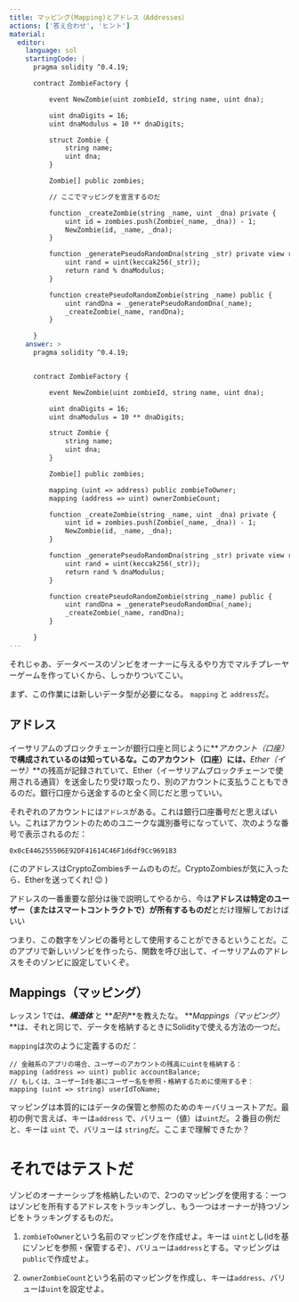 ```yaml
---
title: マッピング(Mapping)とアドレス（Addresses）
actions: ['答え合わせ', 'ヒント']
material:
  editor:
    language: sol
    startingCode: |
      pragma solidity ^0.4.19;

      contract ZombieFactory {

          event NewZombie(uint zombieId, string name, uint dna);

          uint dnaDigits = 16;
          uint dnaModulus = 10 ** dnaDigits;

          struct Zombie {
              string name;
              uint dna;
          }

          Zombie[] public zombies;

          // ここでマッピングを宣言するのだ

          function _createZombie(string _name, uint _dna) private {
              uint id = zombies.push(Zombie(_name, _dna)) - 1;
              NewZombie(id, _name, _dna);
          } 

          function _generatePseudoRandomDna(string _str) private view returns (uint) {
              uint rand = uint(keccak256(_str));
              return rand % dnaModulus;
          }

          function createPseudoRandomZombie(string _name) public {
              uint randDna = _generatePseudoRandomDna(_name);
              _createZombie(_name, randDna);
          }

      }
    answer: >
      pragma solidity ^0.4.19;


      contract ZombieFactory {

          event NewZombie(uint zombieId, string name, uint dna);

          uint dnaDigits = 16;
          uint dnaModulus = 10 ** dnaDigits;

          struct Zombie {
              string name;
              uint dna;
          }

          Zombie[] public zombies;

          mapping (uint => address) public zombieToOwner;
          mapping (address => uint) ownerZombieCount;

          function _createZombie(string _name, uint _dna) private {
              uint id = zombies.push(Zombie(_name, _dna)) - 1;
              NewZombie(id, _name, _dna);
          } 

          function _generatePseudoRandomDna(string _str) private view returns (uint) {
              uint rand = uint(keccak256(_str));
              return rand % dnaModulus;
          }

          function createPseudoRandomZombie(string _name) public {
              uint randDna = _generatePseudoRandomDna(_name);
              _createZombie(_name, randDna);
          }

      }
---
```


それじゃあ、データベースのゾンビをオーナーに与えるやり方でマルチプレーヤーゲームを作っていくから、しっかりついてこい。

まず、この作業には新しいデータ型が必要になる。 `mapping` と `address`だ。

## アドレス

イーサリアムのブロックチェーンが銀行口座と同じように**_アカウント（口座）_**で構成されているのは知っているな。このアカウント（口座）には、**_Ether（イーサ）_**の残高が記録されていて、Ether（イーサリアムブロックチェーンで使用される通貨）を送金したり受け取ったり、別のアカウントに支払うこともできるのだ。銀行口座から送金するのと全く同じだと思っていい。

それぞれのアカウントには`アドレス`がある。これは銀行口座番号だと思えばいい。これはアカウントのためのユニークな識別番号になっていて、次のような番号で表示されるのだ：

`0x0cE446255506E92DF41614C46F1d6df9Cc969183`

(このアドレスはCryptoZombiesチームのものだ。CryptoZombiesが気に入ったら、Etherを送ってくれ! 😉 )

アドレスの一番重要な部分は後で説明してやるから、今は**アドレスは特定のユーザー（またはスマートコントラクトで）が所有するものだ**とだけ理解しておけばいい

つまり、この数字をゾンビの番号として使用することができるということだ。このアプリで新しいゾンビを作ったら、関数を呼び出して、イーサリアムのアドレスをそのゾンビに設定していくぞ。

## Mappings（マッピング）

レッスン 1では、**_構造体_** と **_配列_**を教えたな。 **_Mappings（マッピング）_**は、それと同じで、データを格納するときにSolidityで使える方法の一つだ。

 `mapping`は次のように定義するのだ：

```
// 金融系のアプリの場合、ユーザーのアカウントの残高にuintを格納する：
mapping (address => uint) public accountBalance;
// もしくは、ユーザーIdを基にユーザー名を参照・格納するために使用するぞ：
mapping (uint => string) userIdToName;
```

マッピングは本質的にはデータの保管と参照のためのキーバリューストアだ。最初の例で言えば、キーは`address` で、バリュー（値）は`uint`だ。２番目の例だと、キーは `uint` で、バリューは `string`だ。ここまで理解できたか？

# それではテストだ

ゾンビのオーナーシップを格納したいので、2つのマッピングを使用する：一つはゾンビを所有するアドレスをトラッキングし、もう一つはオーナーが持つゾンビをトラッキングするものだ。

1. `zombieToOwner`という名前のマッピングを作成せよ。キーは `uint`とし(idを基にゾンビを参照・保管するぞ）、バリューは`address`とする。マッピングは`public`で作成せよ。

2. `ownerZombieCount`という名前のマッピングを作成し、キーは`address`、バリューは`uint`を設定せよ。
